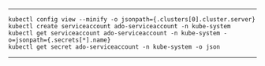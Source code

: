 -------

    kubectl config view --minify -o jsonpath={.clusters[0].cluster.server}
    kubectl create serviceaccount ado-serviceaccount -n kube-system
    kubectl get serviceaccount ado-serviceaccount -n kube-system -o=jsonpath={.secrets[*].name}
    kubectl get secret ado-serviceaccount -n kube-system -o json

-------
